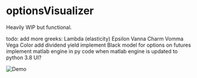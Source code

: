# optionsVisualizer

Heavily WIP but functional.

todo:
add more greeks:
  Lambda (elasticity)
  Epsilon
  Vanna
  Charm
  Vomma
  Vega
  Color
add dividend yield
implement Black model for options on futures
implement matlab engine in py code when matlab engine is updated to python 3.8
UI?

![Demo](https://i.imgur.com/E5PQr3M.png)

